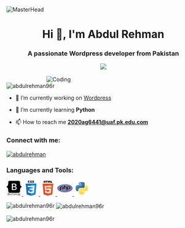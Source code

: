 ![MasterHead](https://jayamwebsolutions.com/img/website.gif)
<h1 align="center">Hi 👋, I'm Abdul Rehman</h1>
<h3 align="center">A passionate Wordpress developer from Pakistan</h3>
<p align="center">
  <img src="https://readme-typing-svg.demolab.com/?lines=Freelancer;WordPress Developer;IT - Professional;Always%20learning%20new%20things&font=Fira%20Code&center=true&width=440&height=45&color=#bfcfde&vCenter=true&size=22&pause=1000">
</p>
<img align="right" alt="Coding" width="400" src="https://cdn.dribbble.com/users/1059583/screenshots/4171367/coding-freak.gif">


<p align="left"> <img src="https://komarev.com/ghpvc/?username=abdulrehman96r&label=Profile%20views&color=0e75b6&style=flat" alt="abdulrehman96r" /> </p>

- 🔭 I’m currently working on [Wordpress](https://senecamotorsport.com/)

- 🌱 I’m currently learning **Python**

- 📫 How to reach me **2020ag6441@uaf.pk.edu.com**

<h3 align="left">Connect with me:</h3>
<p align="left">
<a href="https://kaggle.com/abdulrehman" target="blank"><img align="center" src="https://raw.githubusercontent.com/rahuldkjain/github-profile-readme-generator/master/src/images/icons/Social/kaggle.svg" alt="abdulrehman" height="30" width="40" /></a>
</p>

<h3 align="left">Languages and Tools:</h3>
<p align="left"> <a href="https://getbootstrap.com" target="_blank" rel="noreferrer"> <img src="https://raw.githubusercontent.com/devicons/devicon/master/icons/bootstrap/bootstrap-plain-wordmark.svg" alt="bootstrap" width="40" height="40"/> </a> <a href="https://www.w3schools.com/css/" target="_blank" rel="noreferrer"> <img src="https://raw.githubusercontent.com/devicons/devicon/master/icons/css3/css3-original-wordmark.svg" alt="css3" width="40" height="40"/> </a> <a href="https://www.w3.org/html/" target="_blank" rel="noreferrer"> <img src="https://raw.githubusercontent.com/devicons/devicon/master/icons/html5/html5-original-wordmark.svg" alt="html5" width="40" height="40"/> </a> <a href="https://www.php.net" target="_blank" rel="noreferrer"> <img src="https://raw.githubusercontent.com/devicons/devicon/master/icons/php/php-original.svg" alt="php" width="40" height="40"/> </a> <a href="https://www.python.org" target="_blank" rel="noreferrer"> <img src="https://raw.githubusercontent.com/devicons/devicon/master/icons/python/python-original.svg" alt="python" width="40" height="40"/> </a> </p>

<p><img align="left" src="https://github-readme-stats.vercel.app/api/top-langs?username=abdulrehman96r&show_icons=true&locale=en&layout=compact" alt="abdulrehman96r" /></p>

<p>&nbsp;<img align="center" src="https://github-readme-stats.vercel.app/api?username=abdulrehman96r&show_icons=true&locale=en" alt="abdulrehman96r" /></p>

<p><img align="center" src="https://github-readme-streak-stats.herokuapp.com/?user=abdulrehman96r&" alt="abdulrehman96r" /></p>
